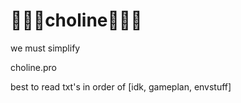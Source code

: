 # 🍳🍳🍳choline🍳🍳🍳
we must simplify 


choline.pro


best to read txt's in order of [idk, gameplan, envstuff] 

